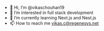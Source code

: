 - 👋 Hi, I’m @vikaschouhan19
- 👀 I’m interested in full stack development
- 🌱 I’m currently learning Next.js and Nest.js
- 📫 How to reach me vikas.c@regenesys.net

<!---
vikaschouhan19/vikaschouhan19 is a ✨ special ✨ repository because its `README.md` (this file) appears on your GitHub profile.
You can click the Preview link to take a look at your changes.
--->
